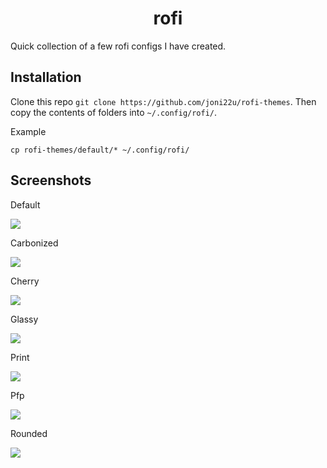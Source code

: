 <h1 align="center" >rofi</h1>

Quick collection of a few rofi configs I have created.

## Installation

Clone this repo
```git clone https://github.com/joni22u/rofi-themes```. 
Then copy  the contents of folders into ```~/.config/rofi/```.

Example

`cp rofi-themes/default/* ~/.config/rofi/`

## Screenshots

Default

<img src="scrots/default.png"></img>

Carbonized

<img src="scrots/carbonized.png"></img>

Cherry

<img src="scrots/cherry.png"></img>

Glassy

<img src="scrots/glassy.png"></img>

Print

<img src="scrots/print.png"></img>

Pfp

<img src="scrots/pfp.png"></img>

Rounded

<img src="scrots/rounded.png"></img>